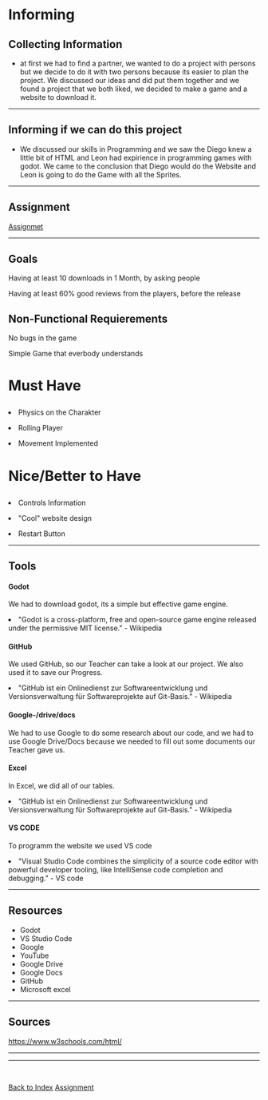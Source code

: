 # Informing




## Collecting Information 

<ul><li> at first we had to find a partner, we wanted to do a project with persons but we decide to do it with two persons because its easier to plan the project. We discussed our ideas and did put them together and we found a project that we both liked, we decided to make a game and a website to download it.</li></ul>

<hr>

## Informing if we can do this project 

<ul><li> We discussed our skills in Programming and we saw the Diego knew a little bit of HTML and Leon had expirience in programming games with godot. We came to the conclusion that Diego would do the Website and Leon is going to do the Game with all the Sprites. </li></ul>

<hr>

## Assignment 
[Assignmet](https://github.com/dgdecorso/m431_ap24a_website-game/blob/main/assignementProposal.md)

<hr>

## Goals
<p>Having at least 10 downloads in 1 Month, by asking people</p>
<p>Having at least 60% good reviews from the players, before the release</p>

## Non-Functional Requierements
<p>No bugs in the game</p>
<p>Simple Game that everbody  understands</p>

# <p>Must Have</p>

<p><li>Physics on the Charakter</li></p>
<p><li>Rolling Player</li></p>
<p><li>Movement Implemented</li></p>

# <p>Nice/Better to Have</p>

<p><li>Controls Information</li></p>
<p><li>"Cool" website design</li></p>
<p><li>Restart Button</li></p>

<hr>

## Tools 

#### Godot
<p> We had to download godot, its a simple but effective game engine. </p>
<li>"Godot is a cross-platform, free and open-source game engine released under the permissive MIT license." - Wikipedia</li>

#### GitHub
<p>We used GitHub, so our Teacher can take a look at our project. We also used it to save our Progress. </p>
<li>"GitHub ist ein Onlinedienst zur Softwareentwicklung und Versionsverwaltung für Softwareprojekte auf Git-Basis." - Wikipedia</li>

#### Google-/drive/docs
<p>We had to use Google to do some research about our code, and we had to use Google Drive/Docs because we needed to fill out some documents our Teacher gave us. </p>

#### Excel
<p> In Excel, we did all of our tables. </p>
<li>"GitHub ist ein Onlinedienst zur Softwareentwicklung und Versionsverwaltung für Softwareprojekte auf Git-Basis." - Wikipedia</li>

#### VS CODE
<p>To programm the website we used VS code</p>
<li>"Visual Studio Code combines the simplicity of a source code editor with powerful developer tooling, like IntelliSense code completion and debugging." - VS code</li>

<hr>

## Resources 

<ul>
<li> Godot </li>
<li> VS Studio Code</li>
<li> Google </li>
<li> YouTube </li>
<li> Google Drive </li> 
<li> Google Docs </li> 
<li> GitHub </li> 
<li> Microsoft excel </li>
</ul>

<hr>

## Sources
https://www.w3schools.com/html/



<hr> 


<ul>

</ul>

<hr>

<br>

[Back to Index](README.md)
[Assignment](https://github.com/dgdecorso/m431_ap24a_website-game/blob/main/assignementProposal.md)
